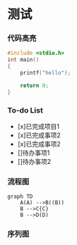 # 测试
### 代码高亮
```C
#include <stdio.h>
int main()
{
    printf("hello");

    return 0;
}
```
### To-do List
- [x]已完成项目1
 - [x]已完成事项2
 - [x]已完成事项2
- []待办事项1
- []待办事项2

### 流程图

```mermaid
graph TD
    A(A) -->B((B))
    B -->C{C}
    B -->D(D)
```

### 序列图
